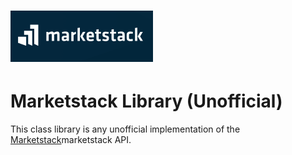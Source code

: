 <h1>
  <picture>
    <source media="(prefers-color-scheme: dark)" srcset="Screenshot 2024-06-20 191329.png">
    <source media="(prefers-color-scheme: light)" srcset="Screenshot 2024-06-20 191329.png">
    <img alt="MudBlazor" src="Screenshot 2024-06-20 191329.png">
  </picture>
</h1>

# Marketstack Library (Unofficial)

This class library is any unofficial implementation of the [Marketstack](https://marketstack.com/)marketstack API.